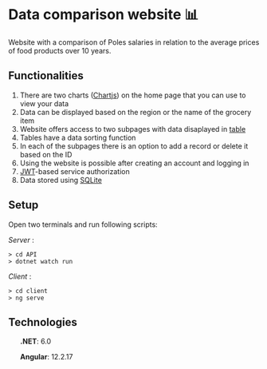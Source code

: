 # Data comparison website 📊

Website with a comparison of Poles salaries in relation to the average prices of food products over 10 years.

## Functionalities

1. There are two charts ([Chartjs](https://www.chartjs.org/)) on the home page that you can use to view your data
2. Data can be displayed based on the region or the name of the grocery item
3. Website offers access to two subpages with data disaplayed in [table](https://material.angular.io/components/table/overview)
4. Tables have a data sorting function
5. In each of the subpages there is an option to add a record or delete it based on the ID
6. Using the website is possible after creating an account and logging in
7. [JWT](https://jwt.io/introduction)-based service authorization
8. Data stored using [SQLite](https://www.sqlite.org/index.html)


## Setup

Open two terminals and run following scripts:

*Server* :

```shell
> cd API
> dotnet watch run
```

*Client* :

```shell
> cd client
> ng serve
```
## Technologies
<ul>

**.NET**:  6.0

**Angular**: 12.2.17

</ul>

